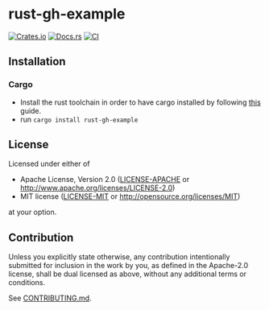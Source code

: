 # rust-gh-example

[![Crates.io](https://img.shields.io/crates/v/rust-gh-example.svg)](https://crates.io/crates/rust-gh-example)
[![Docs.rs](https://docs.rs/rust-gh-example/badge.svg)](https://docs.rs/rust-gh-example)
[![CI](https://github.com/rust-github/rust-gh-example/workflows/CI/badge.svg)](https://github.com/rust-github/rust-gh-example/actions)

## Installation

### Cargo

* Install the rust toolchain in order to have cargo installed by following
  [this](https://www.rust-lang.org/tools/install) guide.
* run `cargo install rust-gh-example`

## License

Licensed under either of

 * Apache License, Version 2.0
   ([LICENSE-APACHE](LICENSE-APACHE) or http://www.apache.org/licenses/LICENSE-2.0)
 * MIT license
   ([LICENSE-MIT](LICENSE-MIT) or http://opensource.org/licenses/MIT)

at your option.

## Contribution

Unless you explicitly state otherwise, any contribution intentionally submitted
for inclusion in the work by you, as defined in the Apache-2.0 license, shall be
dual licensed as above, without any additional terms or conditions.

See [CONTRIBUTING.md](CONTRIBUTING.md).
